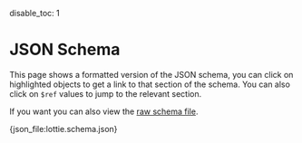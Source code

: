 disable_toc: 1

# JSON Schema


This page shows a formatted version of the JSON schema, you can click on highlighted
objects to get a link to that section of the schema. You can also click on `$ref`
values to jump to the relevant section.

If you want you can also view the [raw schema file](/lottie-spec/lottie.schema.json).

{json_file:lottie.schema.json}

